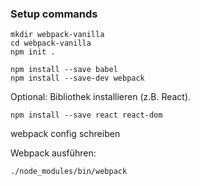 ### Setup commands

    mkdir webpack-vanilla
    cd webpack-vanilla
    npm init .

    npm install --save babel
    npm install --save-dev webpack

Optional: Bibliothek installieren (z.B. React).

    npm install --save react react-dom

webpack config schreiben

Webpack ausführen:

    ./node_modules/bin/webpack
